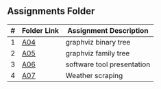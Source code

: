 ##  Assignments Folder

|   #   | Folder Link | Assignment Description |
| :---: | ----------- | ---------------------- |
|    1  |     [A04](https://github.com/jorcsan/4883-SoftwareTools-Santos/tree/main/Assignments/A01)        |    graphviz binary tree     | 
|    2  |     [A05](https://github.com/jorcsan/4883-SoftwareTools-Santos/tree/main/Assignments/A04)        |    graphviz family tree     | 
|    3  |     [A06]()        |  software tool presentation   | 
|    4  |     [A07](https://github.com/jorcsan/4883-SoftwareTools-Santos/tree/main/Assignments/A07)        |    Weather scraping    | 
